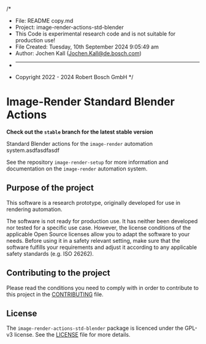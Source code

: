 /*
 * File: README copy.md
 * Project: image-render-actions-std-blender
 * This Code is experimental research code and is not suitable for production use!
 * File Created: Tuesday, 10th September 2024 9:05:49 am
 * Author: Jochen Kall (Jochen.Kall@de.bosch.com)
 * -----
 * Copyright 2022 - 2024 Robert Bosch GmbH
 */
# Image-Render Standard Blender Actions

**Check out the `stable` branch for the latest stable version**

Standard Blender actions for the `image-render` automation system.asdfasdfasdf

See the repository `image-render-setup` for more information and documentation on the `image-render` automation system.

## Purpose of the project

This software is a research prototype, originally developed for use in rendering automation.

The software is not ready for production use. It has neither been developed nor tested for a specific use case. However, the license conditions of the applicable Open Source licenses allow you to adapt the software to your needs. Before using it in a safety relevant setting, make sure that the software fulfills your requirements and adjust it according to any applicable safety standards (e.g. ISO 26262).

## Contributing to the project

Please read the conditions you need to comply with in order to contribute to this project in the [CONTRIBUTING](CONTRIBUTING.md) file. 

## License

The `image-render-actions-std-blender` package is licenced under the GPL-v3 license. See the [LICENSE](LICENSE.md) file for more details.
